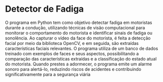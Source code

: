# Detector de Fadiga
O programa em Python tem como objetivo detectar fadiga em motoristas durante a condução, utilizando técnicas de visão computacional para monitorar o comportamento do motorista e identificar sinais de fadiga ou sonolência. Ao capturar o vídeo da face do motorista, é feita a detecção facial por meio da biblioteca OpenCV, e em seguida, são extraídas características faciais relevantes. O programa utiliza de um banco de dados treinado com exemplos de faces e seus aspectos, possibilitando a comparação das características extraídas e a classificação do estado atual do motorista. Quando prestes a adormecer, o programa emite um alarme sonoro para alertá-lo, reduzindo riscos de acidentes e contribuindo significativamente para a segurança viária
